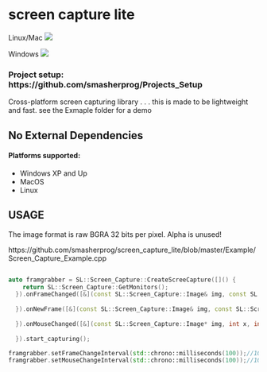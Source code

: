 # screen capture lite
<p>Linux/Mac <img src="https://travis-ci.org/smasherprog/screen_capture_lite.svg?branch=master" /></p>
<p>Windows <img src="https://ci.appveyor.com/api/projects/status/6nlqo1csbkgdxorx"/><p>
<h3>Project setup: https://github.com/smasherprog/Projects_Setup</h3>
<p>Cross-platform screen capturing library . . . this is made to be lightweight and fast.
see the Exmaple folder for a demo</p>
<h2>No External Dependencies</h2>
<h4>Platforms supported:</h4>

<ul>
<li>Windows XP and Up</li>
<li>MacOS</li>
<li>Linux</li>
</ul>

<h2>USAGE</h2>
<p>The image format is raw BGRA 32 bits per pixel. Alpha is unused! <p>
https://github.com/smasherprog/screen_capture_lite/blob/master/Example/Screen_Capture_Example.cpp


```c++

auto framgrabber = SL::Screen_Capture::CreateScreeCapture([]() {
    return SL::Screen_Capture::GetMonitors();
  }).onFrameChanged([&](const SL::Screen_Capture::Image& img, const SL::Screen_Capture::Monitor& monitor) {
  
  }).onNewFrame([&](const SL::Screen_Capture::Image& img, const SL::Screen_Capture::Monitor& monitor) {
  
  }).onMouseChanged([&](const SL::Screen_Capture::Image* img, int x, int y) {
  
  }).start_capturing();

framgrabber.setFrameChangeInterval(std::chrono::milliseconds(100));//100 ms
framgrabber.setMouseChangeInterval(std::chrono::milliseconds(100));//100 ms

```
